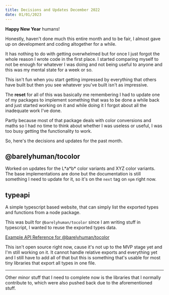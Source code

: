 ```yaml
---
title: Decisions and Updates December 2022
date: 01/01/2023
---
```


**Happy New Year** humans!

Honestly, haven't done much this entire month and to be fair, I almost gave up
on development and coding altogether for a while.

It has nothing to do with getting overwhelmed but for once I just forgot the
whole reason I wrote code in the first place. I started comparing myself to not
be enough for whatever I was doing and not being useful to anyone and this was
my mental state for a week or so.

This isn't fun when you start getting impressed by everything that others have
built but then you see whatever you've built isn't as impressive.

The **reset** for all of this was basically me remembering I had to update one
of my packages to implement something that was to be done a while back and just
started working on it and while doing it I forgot about all the inadequate work
I've done.

Partly because most of that package deals with color conversions and maths so I
had no time to think about whether I was useless or useful, I was too busy
getting the functionality to work.

So, here's the decisions and updates for the past month.

## @barelyhuman/tocolor

Worked on updates for the L\*a\*b\* color variants and XYZ color variants. The
base implementations are done but the documentation is still something I need to
update for it, so it's on the `next` tag on `npm` right now.

## typeapi

A simple typescript based website, that can simply list the exported types and
functions from a node package.

This was built for `@barelyhuman/tocolor` since I am writing stuff in
typescript, I wanted to reuse the exported types data.

[Example API Reference for @barelyhuman/tocolor](https://typeapi.barelyhuman.dev/package/@barelyhuman/tocolor@next)

This isn't open source right now, cause it's not up to the MVP stage yet and I'm
still working on it. It cannot handle relative exports and everything yet and I
still have to add all of that but this is something that's usable for most tiny
libraries that export all types in one file.

---

Other minor stuff that I need to complete now is the libraries that I normally
contribute to, which were also pushed back due to the aforementioned stuff.
